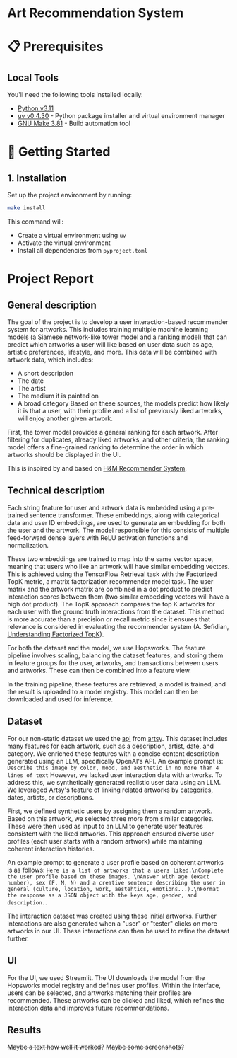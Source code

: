 # Art Recommendation System

# 📋 Prerequisites

## Local Tools
You'll need the following tools installed locally:
- [Python v3.11](https://www.python.org/downloads/)
- [uv v0.4.30](https://github.com/astral-sh/uv) - Python package installer and virtual environment manager
- [GNU Make 3.81](https://www.gnu.org/software/make/) - Build automation tool

# 🎯 Getting Started

## 1. Installation

Set up the project environment by running:
```bash
make install
```

This command will:
- Create a virtual environment using `uv`
- Activate the virtual environment
- Install all dependencies from `pyproject.toml`


# Project Report

## General description

The goal of the project is to develop a user interaction-based recommender system for artworks. This includes training multiple machine learning models (a Siamese network-like tower model and a ranking model) that can predict which artworks a user will like based on user data such as age, artistic preferences, lifestyle, and more. This data will be combined with artwork data, which includes:
- A short description
- The date
- The artist
- The medium it is painted on
- A broad category
Based on these sources, the models predict how likely it is that a user, with their profile and a list of previously liked artworks, will enjoy another given artwork.

First, the tower model provides a general ranking for each artwork. After filtering for duplicates, already liked artworks, and other criteria, the ranking model offers a fine-grained ranking to determine the order in which artworks should be displayed in the UI.

This is inspired by and based on [H&M Recommender System](https://github.com/decodingml/personalized-recommender-course).

## Technical description

Each string feature for user and artwork data is embedded using a pre-trained sentence transformer. These embeddings, along with categorical data and user ID embeddings, are used to generate an embedding for both the user and the artwork. The model responsible for this consists of multiple feed-forward dense layers with ReLU activation functions and normalization.

These two embeddings are trained to map into the same vector space, meaning that users who like an artwork will have similar embedding vectors. This is achieved using the TensorFlow Retrieval task with the Factorized TopK metric, a matrix factorization recommender model task. The user matrix and the artwork matrix are combined in a dot product to predict interaction scores between them (two similar embedding vectors will have a high dot product). The TopK approach compares the top K artworks for each user with the ground truth interactions from the dataset. This method is more accurate than a precision or recall metric since it ensures that relevance is considered in evaluating the recommender system (A. Sefidian, [Understanding Factorized TopK](https://iamirmasoud.com/2022/04/30/understanding-factorized-top-k-factorizedtopk-metric-for-recommendation-systems-with-example/#:~:text=The%20factorized%20top-k%20metric,previous%20interactions%20with%20the%20system)).

For both the dataset and the model, we use Hopsworks. The feature pipeline involves scaling, balancing the dataset features, and storing them in feature groups for the user, artworks, and transactions between users and artworks. These can then be combined into a feature view.

In the training pipeline, these features are retrieved, a model is trained, and the result is uploaded to a model registry. This model can then be downloaded and used for inference.

## Dataset

For our non-static dataset we used the [api](https://developers.artsy.net/) from [artsy](https://www.artsy.net/). This dataset includes many features for each artwork, such as a description, artist, date, and category. We enriched these features with a concise content description generated using an LLM, specifically OpenAI's API. An example prompt is: `Describe this image by color, mood, and aesthetic in no more than 4 lines of text`
However, we lacked user interaction data with artworks. To address this, we synthetically generated realistic user data using an LLM. We leveraged Artsy's feature of linking related artworks by categories, dates, artists, or descriptions.

First, we defined synthetic users by assigning them a random artwork. Based on this artwork, we selected three more from similar categories. These were then used as input to an LLM to generate user features consistent with the liked artworks. This approach ensured diverse user profiles (each user starts with a random artwork) while maintaining coherent interaction histories.

An example prompt to generate a user profile based on coherent artworks is as follows: `Here is a list of artworks that a users liked.\nComplete the user profile based on these images. \nAnswer with age (exact number), sex (F, M, N) and a creative sentence describing the user in general (culture, location, work, aestehtics, emotions...).\nFormat the response as a JSON object with the keys age, gender, and description.`.

The interaction dataset was created using these initial artworks. Further interactions are also generated when a "user" or "tester" clicks on more artworks in our UI. These interactions can then be used to refine the dataset further.


## UI
For the UI, we used Streamlit. The UI downloads the model from the Hopsworks model registry and defines user profiles. Within the interface, users can be selected, and artworks matching their profiles are recommended. These artworks can be clicked and liked, which refines the interaction data and improves future recommendations.

## Results


~~Maybe a text how well it worked?~~
~~Maybe some screenshots?~~
